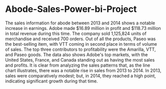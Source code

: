 # Abode-Sales-Power-bi-Project
The sales information for abode between 2013 and 2014 shows a notable increase in earnings. Adobe made $16.89 million in profit and $118.73 million in total revenue during this time. The company sold 1,125,824 units of merchandise and received 700 orders. Out of all the products, Paseo was the best-selling item, with VTT coming in second place in terms of volume of sales. The top three contributors to profitability were the Amarilla, VTT, and Paseo goods. The data also shows Adobe's top markets, with the United States, France, and Canada standing out as having the most sales and profits. It is clear from analyzing the sales patterns that, as the line chart illustrates, there was a notable rise in sales from 2013 to 2014. In 2013, sales were comparatively modest; but, in 2014, they reached a high point, indicating significant growth during that time.
